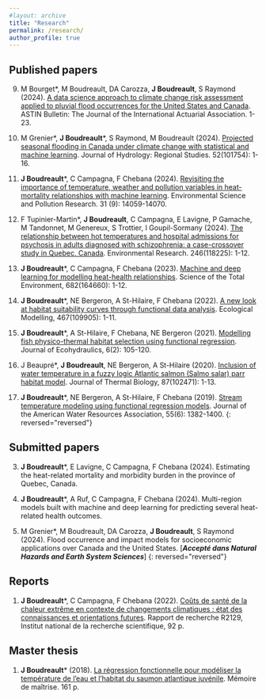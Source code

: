 ```yaml
---
#layout: archive
title: "Research"
permalink: /research/
author_profile: true
---
```


Published papers
---------------

9. M Bourget*, M Boudreault, DA Carozza, **J Boudreault**, S Raymond (2024). [A data science approach to climate change risk assessment applied to pluvial flood occurrences for the United States and Canada](https://doi.org/10.1017/asb.2024.19). ASTIN Bulletin: The Journal of the International Actuarial Association. 1-23.

8. M Grenier\*, **J Boudreault**\*, S Raymond, M Boudreault (2024). [Projected seasonal flooding in Canada under climate change with statistical and machine learning](https://doi.org/10.1016/j.ejrh.2024.101754). Journal of Hydrology: Regional Studies. 52(101754): 1-16. 

7. **J Boudreault***, C Campagna, F Chebana (2024). [Revisiting the importance of temperature, weather and pollution variables in heat-mortality relationships with machine learning](https://doi.org/10.1007/s11356-024-31969-z). Environmental Science and Pollution Research. 31 (9): 14059-14070.

6. F Tupinier-Martin*, **J Boudreault**, C Campagna, E Lavigne, P Gamache, M Tandonnet, M Genereux, S Trottier, I Goupil-Sormany (2024). [The relationship between hot temperatures and hospital admissions for psychosis in adults diagnosed with schizophrenia: a case-crossover study in Quebec, Canada](https://doi.org/10.1016/j.envres.2024.118225). Environmental Research. 246(118225): 1-12.

5. **J Boudreault***, C Campagna, F Chebana (2023). [Machine and deep learning for modelling heat-health relationships](https://doi.org/10.1016/j.scitotenv.2023.164660). Science of the Total Environment, 682(164660): 1-12.

4. **J Boudreault***, NE Bergeron, A St-Hilaire, F Chebana (2022). [A new look at habitat suitability curves through functional data analysis](https://www.sciencedirect.com/science/article/abs/pii/S030438002200031X?via%3Dihub). Ecological Modelling, 467(109905): 1-11. 

3. **J Boudreault***, A St-Hilaire, F Chebana, NE Bergeron (2021). [Modelling fish physico-thermal habitat selection using functional regression](https://www.tandfonline.com/doi/full/10.1080/24705357.2020.1840313). Journal of Ecohydraulics, 6(2): 105-120.

2. J Beaupré*, **J Boudreault**, NE Bergeron, A St-Hilaire (2020). [Inclusion of water temperature in a fuzzy logic Atlantic salmon (Salmo salar) parr habitat model](https://www.sciencedirect.com/science/article/abs/pii/S0306456519304012?via%3Dihub). Journal of Thermal Biology, 87(102471): 1-13.

1. **J Boudreault***, NE Bergeron, A St-Hilaire, F Chebana (2019). [Stream temperature modeling using functional regression models](https://onlinelibrary.wiley.com/doi/abs/10.1111/1752-1688.12778). Journal of the American Water Resources Association, 55(6): 1382-1400.
{: reversed="reversed"}

Submitted papers
---------------

3. **J Boudreault***, E Lavigne, C Campagna, F Chebana (2024). Estimating the heat-related mortality and morbidity burden in the province of Quebec, Canada.

2. **J Boudreault***, A Ruf, C Campagna, F Chebana (2024). Multi-region models built with machine and deep learning for predicting several heat-related health outcomes.

1. M Grenier\*, M Boudreault, DA Carozza, **J Boudreault**, S Raymond (2024). Flood occurrence and impact models for socioeconomic applications over Canada and the United States. [***Accepté dans Natural Hazards and Earth System Sciences***]
{: reversed="reversed"}


Reports
---------------

1. **J Boudreault***, C Campagna, F Chebana (2022). [Coûts de santé de la chaleur extrême en contexte de changements climatiques : état des connaissances et orientations futures](https://espace.inrs.ca/id/eprint/13052/). Rapport de recherche R2129, Institut national de la recherche scientifique, 92 p.


Master thesis
---------------

1. **J Boudreault*** (2018). [La régression fonctionnelle pour modéliser la température de l’eau et l’habitat du saumon atlantique juvénile](https://espace.inrs.ca/id/eprint/8791/). Mémoire de maîtrise. 161 p.